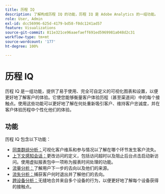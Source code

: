 ```yaml
---
title: 历程 IQ
description: 了解构成历程 IQ 的功能，历程 IQ 是 Adobe Analytics 的一组功能。
role: User, Admin
exl-id: dcc56996-625d-4179-bd58-f0dc1241ad57
feature: Visualizations
source-git-commit: 811e321ce96aaefaeff691ed5969981a048d2c31
workflow-type: tm+mt
source-wordcount: '177'
ht-degree: 100%

---
```


# 历程 IQ

历程 IQ 是一组功能，提供了易于使用、完全可自定义的可视化图表和设置，以便更好地了解客户的体验。它使您能够衡量客户体验历程（甚至渠道间）中的每个接触点。使用这些功能可以更好地了解在何处重新吸引客户、维持客户忠诚度，并在客户体验历程中个性化他们的体验。

## 功能

历程 IQ 包含以下功能：

* [同类群组分析：](visualizations/cohort-table/cohort-analysis.md)可视化客户维系和参与情况以了解在哪个环节发生客户流失。
* [上下文感知会话：](../../components/vrs/vrs-report-time-processing.md)更改访问的定义，包括访问超时以及阻止后台点击启动新访问。使用虚拟报表包中一项称为报表时间处理的功能。
* [流量分析：](visualizations/c-flow/flow.md)了解用户下一步的去向以及他们的来源。
* [流失分析：](visualizations/fallout/fallout-flow.md)捕获客户何时退出并了解他们的去向。
* [跨设备分析：](../../components/cda/overview.md)无缝地合并来自多个设备的行为，以便更好地了解每个设备获得的接触点。
